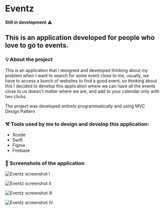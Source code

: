 # Eventz

**Still in development** ⚠️

## This is an application developed for people who love to go to events.

### 💡 About the project 

This is an application that I designed and developed thinking about my problem when I want to search for some event close to me, usually, we have to access a bunch of websites to find a good event, so thinking about this I decided to develop this application where we can have all the events close to us doesn't matter where we are, and add to your calendar only with two clicks.

The project was developed entirely programmatically and using MVC Design Pattern

### ⚒️ Tools used by me to design and develop this application:

- Xcode 
- Swift
- Figma
- Firebase

### 📸 Screenshots of the application 

![Eventz screenshot I](https://github.com/caiiocasttro/Eventz/assets/104564732/cc92fc5a-14ce-4915-881c-ffc1de1d9f30)

![Eventz screenshot II](https://github.com/caiiocasttro/Eventz/assets/104564732/59b94fa7-f20f-4b20-ab50-df0e1650076b)

![Eventz screenshot III](https://github.com/caiiocasttro/Eventz/assets/104564732/e843b3e7-37d5-49d7-b83a-a2813c0863f9)

![Eventz screenshot IV](https://github.com/caiiocasttro/Eventz/assets/104564732/7e9a0531-431c-4f77-9668-7449fd149773)
